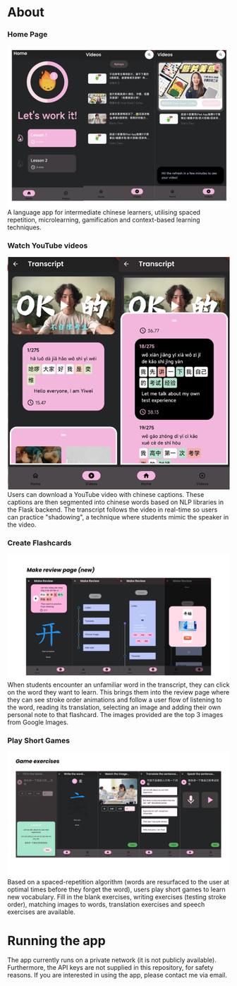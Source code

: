 # About 

### Home Page
![Home page](chineseapp/readmefiles/home.png)
A language app for intermediate chinese learners, utilising spaced repetition, microlearning, gamification and context-based learning techniques. 

### Watch YouTube videos
![Watch YouTube in real time](chineseapp/readmefiles/transcript.png)
Users can download a YouTube video with chinese captions. These captions are then segmented into chinese words based on NLP libraries in the Flask backend. The transcript follows the video in real-time so users can practice "shadowing", a technique where students mimic the speaker in the video.

### Create Flashcards
![Create flashcards](chineseapp/readmefiles/newreview.png)
When students encounter an unfamiliar word in the transcript, they can click on the word they want to learn. This brings them into the review page where they can see stroke order animations and follow a user flow of listening to the word, reading its translation, selecting an image and adding their own personal note to that flashcard. The images provided are the top 3 images from Google Images.

### Play Short Games
![Play games](chineseapp/readmefiles/games.png)
Based on a spaced-repetition algorithm (words are resurfaced to the user at optimal times before they forget the word), users play short games to learn new vocabulary. Fill in the blank exercises, writing exercises (testing stroke order), matching images to words, translation exercises and speech exercises are available.

# Running the app

The app currently runs on a private network (it is not publicly available). Furthermore, the API keys are not supplied in this repository, for safety reasons. If you are interested in using the app, please contact me via email.
